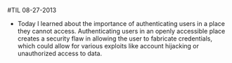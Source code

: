 #TIL 08-27-2013
* Today I learned about the importance of authenticating users in a place they cannot access. Authenticating users in an openly accessible place creates a security flaw in allowing the user to fabricate credentials, which could allow for various exploits like account hijacking or unauthorized access to data.
